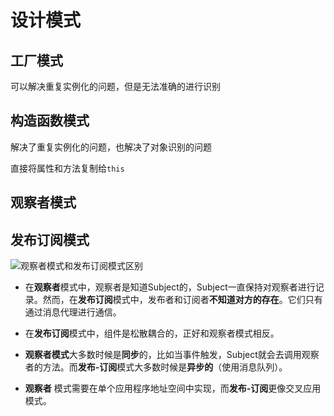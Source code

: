 # 设计模式

## 工厂模式

可以解决重复实例化的问题，但是无法准确的进行识别

## 构造函数模式

解决了重复实例化的问题，也解决了对象识别的问题

直接将属性和方法复制给`this`

## 观察者模式

## 发布订阅模式

![观察者模式和发布订阅模式区别](I:\myFuture\学习笔记\images\观察者模式-发布订阅模式.png)

- 在**观察者**模式中，观察者是知道Subject的，Subject一直保持对观察者进行记录。然而，在**发布订阅**模式中，发布者和订阅者**不知道对方的存在**。它们只有通过消息代理进行通信。

- 在**发布订阅**模式中，组件是松散耦合的，正好和观察者模式相反。

- **观察者模式**大多数时候是**同步**的，比如当事件触发，Subject就会去调用观察者的方法。而**发布-订阅**模式大多数时候是**异步的**（使用消息队列）。

- **观察者** 模式需要在单个应用程序地址空间中实现，而**发布-订阅**更像交叉应用模式。